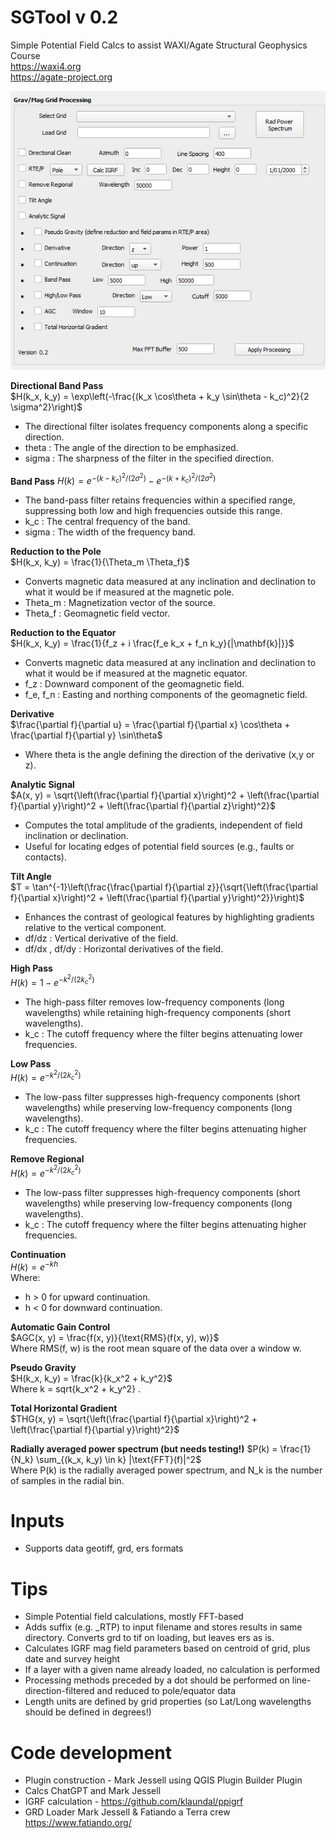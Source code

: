# SGTool v 0.2
 Simple Potential Field Calcs to assist WAXI/Agate Structural Geophysics Course    
 https://waxi4.org   
 https://agate-project.org    
    
![SGTools image](dialog.png)       
   
**Directional Band Pass**   
$`H(k_x, k_y) = \exp\left(-\frac{(k_x \cos\theta + k_y \sin\theta - k_c)^2}{2 \sigma^2}\right)`$   
- The directional filter isolates frequency components along a specific direction.
- theta : The angle of the direction to be emphasized.
- sigma : The sharpness of the filter in the specified direction.   

**Band Pass**
$`H(k) = e^{-(k - k_c)^2 / (2 \sigma^2)} - e^{-(k + k_c)^2 / (2 \sigma^2)}`$   
- The band-pass filter retains frequencies within a specified range, suppressing both low and high frequencies outside this range.
- k_c : The central frequency of the band.
- sigma : The width of the frequency band.   

**Reduction to the Pole**    
$`H(k_x, k_y) = \frac{1}{\Theta_m \Theta_f}`$   
- Converts magnetic data measured at any inclination and declination to what it would be if measured at the magnetic pole.
- Theta_m : Magnetization vector of the source.
- Theta_f : Geomagnetic field vector.   

**Reduction to the Equator**    
$`H(k_x, k_y) = \frac{1}{f_z + i \frac{f_e k_x + f_n k_y}{|\mathbf{k}|}}`$   
- Converts magnetic data measured at any inclination and declination to what it would be if measured at the magnetic equator.
- f_z : Downward component of the geomagnetic field.
- f_e, f_n : Easting and northing components of the geomagnetic field.   

**Derivative**    
$`\frac{\partial f}{\partial u} = \frac{\partial f}{\partial x} \cos\theta + \frac{\partial f}{\partial y} \sin\theta`$   
- Where theta is the angle defining the direction of the derivative (x,y or z).   

**Analytic Signal**    
$`A(x, y) = \sqrt{\left(\frac{\partial f}{\partial x}\right)^2 + \left(\frac{\partial f}{\partial y}\right)^2 + \left(\frac{\partial f}{\partial z}\right)^2}`$   
- Computes the total amplitude of the gradients, independent of field inclination or declination.
- Useful for locating edges of potential field sources (e.g., faults or contacts).   

**Tilt Angle**    
$`T = \tan^{-1}\left(\frac{\frac{\partial f}{\partial z}}{\sqrt{\left(\frac{\partial f}{\partial x}\right)^2 + \left(\frac{\partial f}{\partial y}\right)^2}}\right)`$   
- Enhances the contrast of geological features by highlighting gradients relative to the vertical component.
- df/dz : Vertical derivative of the field.
- df/dx , df/dy : Horizontal derivatives of the field.   

**High Pass**    
$`H(k) = 1 - e^{-k^2 / (2 k_c^2)}`$   
- The high-pass filter removes low-frequency components (long wavelengths) while retaining high-frequency components (short wavelengths).
- k_c : The cutoff frequency where the filter begins attenuating lower frequencies.   

**Low Pass**    
$`H(k) = e^{-k^2 / (2 k_c^2)}`$   
- The low-pass filter suppresses high-frequency components (short wavelengths) while preserving low-frequency components (long wavelengths).
- k_c : The cutoff frequency where the filter begins attenuating higher frequencies.   

**Remove Regional**   
$`H(k) = e^{-k^2 / (2 k_c^2)}`$
- The low-pass filter suppresses high-frequency components (short wavelengths) while preserving low-frequency components (long wavelengths).
- k_c : The cutoff frequency where the filter begins attenuating higher frequencies.   

**Continuation**    
$`H(k) = e^{-k h}`$   
Where:   
- h > 0 for upward continuation.   
- h < 0  for downward continuation.   

**Automatic Gain Control**    
$`AGC(x, y) = \frac{f(x, y)}{\text{RMS}(f(x, y), w)}`$   
Where RMS(f, w)  is the root mean square of the data over a window w.   

**Pseudo Gravity**   
$`H(k_x, k_y) = \frac{k}{k_x^2 + k_y^2}`$   
Where k = sqrt{k_x^2 + k_y^2} .   

**Total Horizontal Gradient**   
$`THG(x, y) = \sqrt{\left(\frac{\partial f}{\partial x}\right)^2 + \left(\frac{\partial f}{\partial y}\right)^2}`$   
   
**Radially averaged power spectrum (but needs testing!)** $`P(k) = \frac{1}{N_k} \sum_{(k_x, k_y) \in k} |\text{FFT}(f)|^2`$   
Where P(k) is the radially averaged power spectrum, and N_k is the number of samples in the radial bin.   

   
   
# Inputs   
- Supports data geotiff, grd, ers formats

# Tips
- Simple Potential field calculations, mostly FFT-based
- Adds suffix (e.g. _RTP) to input filename and stores results in same directory. Converts grd to tif on loading, but leaves ers as is.
- Calculates IGRF mag field parameters based on centroid of grid, plus date and survey height
- If a layer with a given name already loaded, no calculation is performed
- Processing methods preceded by a dot should be performed on line-direction-filtered and reduced to pole/equator data   
- Length units are defined by grid properties (so Lat/Long wavelengths should be defined in degrees!)

# Code development
- Plugin construction - Mark Jessell using QGIS Plugin Builder Plugin    
- Calcs ChatGPT and Mark Jessell
- IGRF calculation - https://github.com/klaundal/ppigrf  
- GRD Loader Mark Jessell & Fatiando a Terra crew https://www.fatiando.org/



